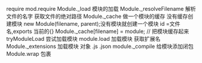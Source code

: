 require
mod.require
Module._load 模块的加载
Module._resolveFilename 解析文件的名字  获取文件的绝对路径
Module._cache 做一个模块的缓存  没有缓存创建模块
new Module(filename, parent);没有模块就创建一个模块  id =文件名,exports 当前的{}
Module._cache[filename] = module; // 把模块缓存起来
tryModuleLoad 尝试加载模块
module.load 加载模块
获取扩展名 
Module._extensions 加载模块 对象 .js .json
module._compile 给模块添加闭包
Module.wrap 包裹